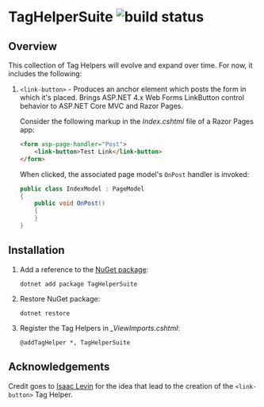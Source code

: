 # TagHelperSuite ![build status](https://scottaddie.visualstudio.com/_apis/public/build/definitions/957b8877-2f05-4a7d-960c-12bbdfee0a91/1/badge)

## Overview

This collection of Tag Helpers will evolve and expand over time. For now, it includes the following:

1. `<link-button>` - Produces an anchor element which posts the form in which it's placed. Brings ASP.NET 4.x Web Forms LinkButton control behavior to ASP.NET Core MVC and Razor Pages.

	Consider the following markup in the *Index.cshtml* file of a Razor Pages app:
	
	```html
	<form asp-page-handler="Post">
	    <link-button>Test Link</link-button>
	</form>
	```
	
	When clicked, the associated page model's `OnPost` handler is invoked:
	
	```csharp
	public class IndexModel : PageModel
	{
	    public void OnPost()
	    {
	    }
	}
	```

## Installation

1. Add a reference to the [NuGet package](https://www.nuget.org/packages/TagHelperSuite/):
	```console
	dotnet add package TagHelperSuite
	```

1. Restore NuGet package:
	```console
	dotnet restore
	```

1. Register the Tag Helpers in *_ViewImports.cshtml*:
	```cshtml
	@addTagHelper *, TagHelperSuite
	```

## Acknowledgements

Credit goes to [Isaac Levin](https://twitter.com/isaac2004) for the idea that lead to the creation of the `<link-button>` Tag Helper.
	
